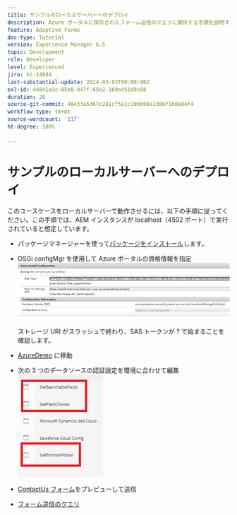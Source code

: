 ```yaml
---
title: サンプルのローカルサーバーへのデプロイ
description: Azure ポータルに保存されたフォーム送信のクエリに関係する手順を説明するマルチパートチュートリアル
feature: Adaptive Forms
doc-type: Tutorial
version: Experience Manager 6.5
topic: Development
role: Developer
level: Experienced
jira: kt-14884
last-substantial-update: 2024-03-03T00:00:00Z
exl-id: 44841a3c-85e0-447f-85e2-169a451d9c68
duration: 20
source-git-commit: 48433a5367c281cf5a1c106b08a1306f1b0e8ef4
workflow-type: tm+mt
source-wordcount: '117'
ht-degree: 100%

---
```


# サンプルのローカルサーバーへのデプロイ

このユースケースをローカルサーバーで動作させるには、以下の手順に従ってください。この手順では、AEM インスタンスが localhost（4502 ポート）で実行されていると想定しています。

* パッケージマネージャーを使って[パッケージをインストール](assets/azuredemo.all-1.0.0-SNAPSHOT.zip)します。

* OSGi configMgr を使用して Azure ポータルの資格情報を指定
  ![azure-portal](assets/azure-portal-config.png)
ストレージ URI がスラッシュで終わり、SAS トークンが ? で始まることを確認します。
*  [AzureDemo](http://localhost:4502/libs/fd/fdm/gui/components/admin/fdmcloudservice/fdm.html/conf/azuredemo) に移動

* 次の 3 つのデータソースの認証設定を環境に合わせて編集
  ![data-sources](assets/fdm-data-sources.png)

* [ContactUs フォーム](http://localhost:4502/content/dam/formsanddocuments/azureportal/contactus/jcr:content?wcmmode=disabled)をプレビューして送信

* [フォーム送信のクエリ](http://localhost:4502/content/dam/formsanddocuments/azureportal/queryformsubmissions/jcr:content?wcmmode=disabled)
